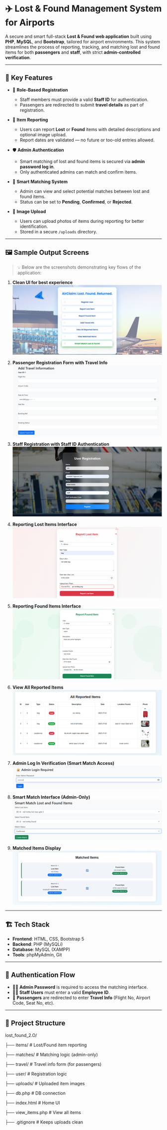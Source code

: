 # ✈️ Lost & Found Management System for Airports

A secure and smart full-stack **Lost & Found web application** built using **PHP**, **MySQL**, and **Bootstrap**, tailored for airport environments. This system streamlines the process of reporting, tracking, and matching lost and found items for both **passengers** and **staff**, with strict **admin-controlled verification**.

---

## 🔑 Key Features

- 👤 **Role-Based Registration**
  - Staff members must provide a valid **Staff ID** for authentication.
  - Passengers are redirected to submit **travel details** as part of registration.

- 🧾 **Item Reporting**
  - Users can report **Lost** or **Found** items with detailed descriptions and optional image upload.
  - Report dates are validated — no future or too-old entries allowed.

- 🛡️ **Admin Authentication**
  - Smart matching of lost and found items is secured via **admin password log in**.
  - Only authenticated admins can match and confirm items.

- 🤝 **Smart Matching System**
  - Admin can view and select potential matches between lost and found items.
  - Status can be set to **Pending**, **Confirmed**, or **Rejected**.

- 📸 **Image Upload**
  - Users can upload photos of items during reporting for better identification.
  - Stored in a secure `/uploads` directory.

---

## 🖼️ Sample Output Screens

> 💡 Below are the screenshots demonstrating key flows of the application:

1. **Clean UI for best experience**
   ![landing page](screenshots/landing_page.png)

2. **Passenger Registration Form with Travel Info**
   ![Passenger Registration](screenshots/1_passenger_registration.png)

3. **Staff Registration with Staff ID Authentication**
   ![Staff Registration](screenshots/2_staff_registration.png)

4. **Reporting Lost Items Interface**
   ![Report Lost](screenshots/3_report_lost.png)

5. **Reporting Found Items Interface**
   ![Report Found](screenshots/4_report_found.png)

6. **View All Reported Items**
   ![Reported Items List](screenshots/5_reported_items_list.png)

7. **Admin Log In Verification (Smart Match Access)**
   ![Admin Login](screenshots/6_admin_login.png)

8. **Smart Match Interface (Admin-Only)**
   ![Smart Match Interface](screenshots/7_smart_match.png)

9. **Matched Items Display**
   ![Matched Items](screenshots/8_matched_items_list.png)

---

## 🏗️ Tech Stack

- **Frontend**: HTML, CSS, Bootstrap 5
- **Backend**: PHP (MySQLi)
- **Database**: MySQL (XAMPP)
- **Tools**: phpMyAdmin, Git

---

## 🔐 Authentication Flow

- 👨‍✈️ **Admin Password** is required to access the matching interface.
- 👨‍🔧 **Staff Users** must enter a valid **Employee ID**.
- 🧳 **Passengers** are redirected to enter **Travel Info** (Flight No, Airport Code, Seat No, etc).

---

## 📂 Project Structure

lost_found_2.O/

├── items/ # Lost/Found item reporting

├── matches/ # Matching logic (admin-only)

├── travel/ # Travel info form (for passengers)

├── user/ # Registration logic

├── uploads/ # Uploaded item images

├── db.php # DB connection

├── index.html # Home UI

├── view_items.php # View all items

├── .gitignore # Keeps uploads clean



